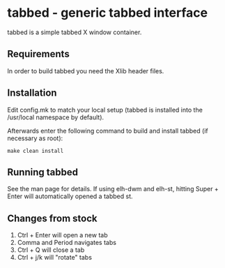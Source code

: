 tabbed - generic tabbed interface
=================================
tabbed is a simple tabbed X window container.

Requirements
------------
In order to build tabbed you need the Xlib header files.

Installation
------------
Edit config.mk to match your local setup (tabbed is installed into
the /usr/local namespace by default).

Afterwards enter the following command to build and install tabbed
(if necessary as root):

    make clean install

Running tabbed
--------------
See the man page for details.
If using elh-dwm and elh-st, hitting Super + Enter will automatically opened a tabbed st.

Changes from stock
------------------
1. Ctrl + Enter will open a new tab
2. Comma and Period navigates tabs
3. Ctrl + Q will close a tab 
4. Ctrl + j/k will "rotate" tabs
